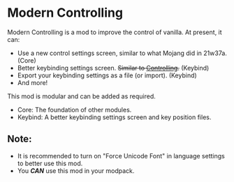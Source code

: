 # Modern Controlling
Modern Controlling is a mod to improve the control of vanilla.
At present, it can:
- Use a new control settings screen, similar to what Mojang did in 21w37a. (Core)
- Better keybinding settings screen. <del>Similar to [Controlling](https://modrinth.com/mod/controlling).</del> (Keybind)
- Export your keybinding settings as a file (or import). (Keybind)
- And more!

This mod is modular and can be added as required.
- Core: The foundation of other modules.
- Keybind: A better keybinding settings screen and key position files.

## Note:
- It is recommended to turn on "Force Unicode Font" in language settings to better use this mod.
- You ***CAN*** use this mod in your modpack.